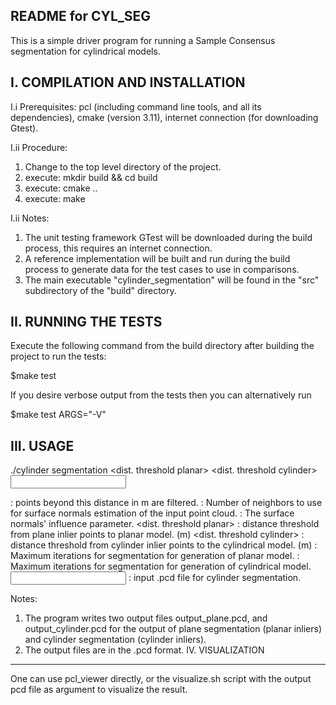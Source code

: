
README for CYL_SEG
------------------

This is a simple driver program for running a Sample Consensus segmentation for cylindrical models.

I. COMPILATION AND INSTALLATION
-------------------------------

I.i Prerequisites: pcl (including command line tools, and all its dependencies), cmake (version 3.11), 
                   internet connection (for downloading Gtest). 

I.ii Procedure:
1. Change to the top level directory of the project. 
2. execute: mkdir build && cd build
3. execute: cmake ..
4. execute: make

I.ii Notes: 
1. The unit testing framework GTest will be downloaded during the build process, this requires an internet connection.
2. A reference implementation will be built and run during the build process to generate data for the test cases to use 
   in comparisons. 
3. The main executable "cylinder_segmentation" will be found in the "src" subdirectory of the "build" directory.

II. RUNNING THE TESTS
---------------------

Execute the following command from the build directory after building the project to run the tests:

$make test

If you desire verbose output from the tests then you can alternatively run

$make test ARGS="-V"

III. USAGE
----------

./cylinder segmentation <filter dist> <Ksearch no. neighbors> <normal dist. wt.> <dist. threshold planar> <dist. threshold cylinder> <maxit planar> <maxit cylinder> <radius limit> <input file>

<filter dist> : points beyond this distance in m are filtered.
<Ksearch no. neighbors> : Number of neighbors to use for surface normals estimation of the input point cloud.
<normal dist. wt.> : The surface normals' influence parameter.
<dist. threshold planar> : distance threshold from plane inlier points to planar model. (m)
<dist. threshold cylinder> : distance threshold from cylinder inlier points to the cylindrical model. (m)
<maxit planar> : Maximum iterations for segmentation for generation of planar model.
<maxit cylinder> : Maximum iterations for segmentation for generation of cylindrical model.  
<input file> : input .pcd file for cylinder segmentation.

Notes: 
1. The program writes two output files output_plane.pcd, and output_cylinder.pcd for the output of plane segmentation (planar inliers)  and cylinder segmentation (cylinder inliers).
2. The output files are in the .pcd format. 
IV. VISUALIZATION
-----------------

One can use pcl_viewer directly, or the visualize.sh script with the output pcd file as argument to visualize the result. 
